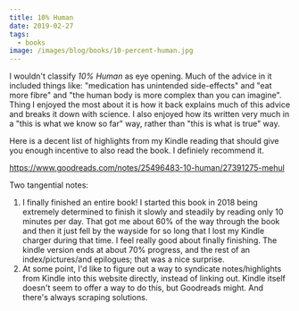 ```yaml
---
title: 10% Human
date: 2019-02-27
tags:
  - books
image: /images/blog/books/10-percent-human.jpg
---
```


I wouldn't classify _10% Human_ as eye opening. Much of the advice in it included things like:
"medication has unintended side-effects" and "eat more fibre" and "the human body is more
complex than you can imagine". Thing I enjoyed the most about it is how it back explains
much of this advice and breaks it down with science. I also enjoyed how its written
very much in a "this is what we know so far" way, rather than "this is what is true" way.

Here is a decent list of highlights from my Kindle reading that should give you enough incentive
to also read the book. I definiely recommend it.

<https://www.goodreads.com/notes/25496483-10-human/27391275-mehul>

Two tangential notes:

1. I finally finished an entire book! I started this book in 2018 being extremely determined
   to finish it slowly and steadily by reading only 10 minutes per day. That got me about 60% of the
   way through the book and then it just fell by the wayside for so long that I lost my Kindle charger
   during that time. I feel really good about finally finishing. The kindle version ends at about 70%
   progress, and the rest of an index/pictures/and epilogues; that was a nice surprise.
2. At some point, I'd like to figure out a way to syndicate notes/highlights from Kindle into this
   website directly, instead of linking out. Kindle itself doesn't seem to offer a way to do this,
   but Goodreads might. And there's always scraping solutions.
